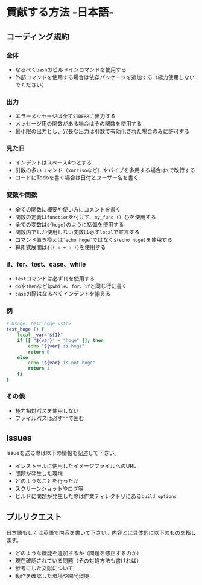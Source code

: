 # 貢献する方法 -日本語-

## コーディング規約

### 全体
- なるべく`bash`のビルドインコマンドを使用する
- 外部コマンドを使用する場合は依存パッケージを追加する（極力使用しないでください）

### 出力
- エラーメッセージは全て`STDERR`に出力する
- メッセージ用の関数がある場合はその関数を使用する
- 最小限の出力とし、冗長な出力は引数で有効化された場合のみに許可する

### 見た目
- インデントはスペース4つとする
- 引数の多いコマンド（`xorriso`など）やパイプを多用する場合は`\`で改行する
- コードにTodoを書く場合は日付とユーザー名を書く

### 変数や関数
- 全ての関数に概要や使い方にコメントを書く
- 関数の定義は`function`を付けず、`my_func () {}`を使用する
- 全ての変数は`${hoge}`のように括弧を使用する
- 関数内でしか使用しない変数は必ず`local`で宣言する
- コマンド置き換えは`` `echo hoge` ``ではなく`$(echo hoge)`を使用する
- 算術式展開は`$(( m + n ))`を使用する

### if、for、test、case、while
- `test`コマンドは必ず`[[`を使用する
- `do`や`then`などは`while`、`for`、`if`と同じ行に書く
- `case`の際はなるべくインデントを揃える

### 例
```bash
# Usage: test_hoge <str>
test_hoge () {
    local _var="${1}"
    if [[ "${var}" = "hoge" ]]; then
        echo "${var} is hoge"
        return 0
    else
        echo "${var} is not hoge"
        return 1
    fi
}
```


### その他
- 極力相対パスを使用しない
- ファイルパスは必ず`""`で囲む

## Issues
Issueを送る際は以下の情報を記述して下さい。
- インストールに使用したイメージファイルへのURL
- 問題が発生した環境
- どのようなことを行ったか
- スクリーンショットやログ等
- ビルドに問題が発生した際は作業ディレクトリにある`build_options`

## プルリクエスト
日本語もしくは英語で内容を書いて下さい。内容とは具体的に以下のものを指します。
- どのような機能を追加するか（問題を修正するのか）
- 現在確認されている問題（その対処方法も書ければ）
- 参考にした文献について
- 動作を確認した環境や開発環境

